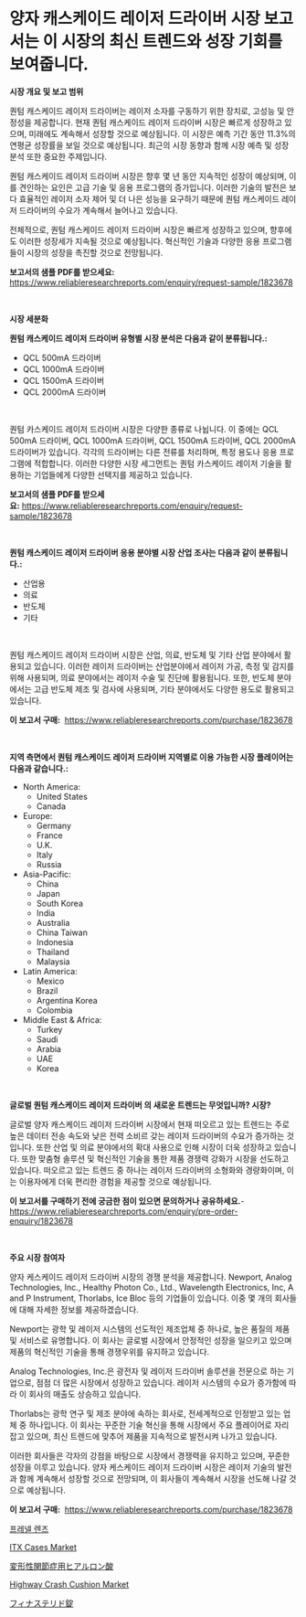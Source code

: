 <p><h1>양자 캐스케이드 레이저 드라이버 시장 보고서는 이 시장의 최신 트렌드와 성장 기회를 보여줍니다.</h1></p><p><strong>시장 개요 및 보고 범위</strong></p>
<p><p>퀀텀 캐스케이드 레이저 드라이버는 레이저 소자를 구동하기 위한 장치로, 고성능 및 안정성을 제공합니다. 현재 퀀텀 캐스케이드 레이저 드라이버 시장은 빠르게 성장하고 있으며, 미래에도 계속해서 성장할 것으로 예상됩니다. 이 시장은 예측 기간 동안 11.3%의 연평균 성장률을 보일 것으로 예상됩니다. 최근의 시장 동향과 함께 시장 예측 및 성장 분석 또한 중요한 주제입니다.</p><p>퀀텀 캐스케이드 레이저 드라이버 시장은 향후 몇 년 동안 지속적인 성장이 예상되며, 이를 견인하는 요인은 고급 기술 및 응용 프로그램의 증가입니다. 이러한 기술의 발전은 보다 효율적인 레이저 소자 제어 및 더 나은 성능을 요구하기 때문에 퀀텀 캐스케이드 레이저 드라이버의 수요가 계속해서 늘어나고 있습니다.</p><p>전체적으로, 퀀텀 캐스케이드 레이저 드라이버 시장은 빠르게 성장하고 있으며, 향후에도 이러한 성장세가 지속될 것으로 예상됩니다. 혁신적인 기술과 다양한 응용 프로그램들이 시장의 성장을 촉진할 것으로 전망됩니다.</p></p>
<p><strong>보고서의 샘플 PDF를 받으세요:</strong> <a href="https://www.reliableresearchreports.com/enquiry/request-sample/1823678">https://www.reliableresearchreports.com/enquiry/request-sample/1823678</a></p>
<p>&nbsp;</p>
<p><strong>시장 세분화</strong></p>
<p><strong>퀀텀 캐스케이드 레이저 드라이버 유형별 시장 분석은 다음과 같이 분류됩니다.:</strong></p>
<p><ul><li>QCL 500mA 드라이버</li><li>QCL 1000mA 드라이버</li><li>QCL 1500mA 드라이버</li><li>QCL 2000mA 드라이버</li></ul></p>
<p>&nbsp;</p>
<p><p>퀀텀 카스케이드 레이저 드라이버 시장은 다양한 종류로 나뉩니다. 이 중에는 QCL 500mA 드라이버, QCL 1000mA 드라이버, QCL 1500mA 드라이버, QCL 2000mA 드라이버가 있습니다. 각각의 드라이버는 다른 전류를 처리하며, 특정 용도나 응용 프로그램에 적합합니다. 이러한 다양한 시장 세그먼트는 퀀텀 카스케이드 레이저 기술을 활용하는 기업들에게 다양한 선택지를 제공하고 있습니다.</p></p>
<p><strong>보고서의 샘플 PDF를 받으세요:</strong>&nbsp;<a href="https://www.reliableresearchreports.com/enquiry/request-sample/1823678">https://www.reliableresearchreports.com/enquiry/request-sample/1823678</a></p>
<p>&nbsp;</p>
<p><strong> 퀀텀 캐스케이드 레이저 드라이버 응용 분야별 시장 산업 조사는 다음과 같이 분류됩니다.:</strong></p>
<p><ul><li>산업용</li><li>의료</li><li>반도체</li><li>기타</li></ul></p>
<p>&nbsp;</p>
<p><p>퀀텀 캐스케이드 레이저 드라이버 시장은 산업, 의료, 반도체 및 기타 산업 분야에서 활용되고 있습니다. 이러한 레이저 드라이버는 산업분야에서 레이저 가공, 측정 및 감지를 위해 사용되며, 의료 분야에서는 레이저 수술 및 진단에 활용됩니다. 또한, 반도체 분야에서는 고급 반도체 제조 및 검사에 사용되며, 기타 분야에서도 다양한 용도로 활용되고 있습니다.</p></p>
<p><strong>이 보고서 구매:</strong>&nbsp; <a href="https://www.reliableresearchreports.com/purchase/1823678">https://www.reliableresearchreports.com/purchase/1823678</a></p>
<p>&nbsp;</p>
<p><strong>지역 측면에서 퀀텀 캐스케이드 레이저 드라이버 지역별로 이용 가능한 시장 플레이어는 다음과 같습니다.:</strong></p>
<p><ul>
    <li>
        North America:
        <ul>
            <li>United States</li>
            <li>Canada</li>
        </ul>
    </li>
    <li>
        Europe:
        <ul>
            <li>Germany</li>
            <li>France</li>
            <li>U.K.</li>
            <li>Italy</li>
            <li>Russia</li>
        </ul>
    </li>
    <li>
        Asia-Pacific:
        <ul>
            <li>China</li>
            <li>Japan</li>
            <li>South Korea</li>
            <li>India</li>
            <li>Australia</li>
            <li>China Taiwan</li>
            <li>Indonesia</li>
            <li>Thailand</li>
            <li>Malaysia</li>
        </ul>
    </li>
    <li>
        Latin America:
        <ul>
            <li>Mexico</li>
            <li>Brazil</li>
            <li>Argentina Korea</li>
            <li>Colombia</li>
        </ul>
    </li>
    <li>
        Middle East & Africa:
        <ul>
            <li>Turkey</li>
            <li>Saudi</li>
            <li>Arabia</li>
            <li>UAE</li>
            <li>Korea</li>
        </ul>
    </li>
    </ul></p>
<p>&nbsp;</p>
<p><strong>글로벌 퀀텀 캐스케이드 레이저 드라이버 의 새로운 트렌드는 무엇입니까? 시장?</strong></p>
<p><p>글로벌 양자 캐스케이드 레이저 드라이버 시장에서 현재 떠오르고 있는 트렌드는 주로 높은 데이터 전송 속도와 낮은 전력 소비르 갖는 레이저 드라이버의 수요가 증가하는 것입니다. 또한 산업 및 의료 분야에서의 확대 사용으로 인해 시장이 더욱 성장하고 있습니다. 또한 맞춤형 솔루션 및 혁신적인 기술을 통한 제품 경쟁력 강화가 시장을 선도하고 있습니다. 떠오르고 있는 트렌드 중 하나는 레이저 드라이버의 소형화와 경량화이며, 이는 이용자에게 더욱 편리한 경험을 제공할 것으로 예상됩니다.</p></p>
<p><strong>이 보고서를 구매하기 전에 궁금한 점이 있으면 문의하거나 공유하세요.</strong>- <a href="https://www.reliableresearchreports.com/enquiry/pre-order-enquiry/1823678">https://www.reliableresearchreports.com/enquiry/pre-order-enquiry/1823678</a></p>
<p>&nbsp;</p>
<p><strong>주요 시장 참여자</strong></p>
<p><p>양자 케스케이드 레이저 드라이버 시장의 경쟁 분석을 제공합니다. Newport, Analog Technologies, Inc., Healthy Photon Co., Ltd., Wavelength Electronics, Inc, A and P Instrument, Thorlabs, Ice Bloc 등의 기업들이 있습니다. 이중 몇 개의 회사들에 대해 자세한 정보를 제공하겠습니다.</p><p>Newport는 광학 및 레이저 시스템의 선도적인 제조업체 중 하나로, 높은 품질의 제품 및 서비스로 유명합니다. 이 회사는 글로벌 시장에서 안정적인 성장을 일으키고 있으며 제품의 혁신적인 기술을 통해 경쟁우위를 유지하고 있습니다.</p><p>Analog Technologies, Inc.은 광전자 및 레이저 드라이버 솔루션을 전문으로 하는 기업으로, 점점 더 많은 시장에서 성장하고 있습니다. 레이저 시스템의 수요가 증가함에 따라 이 회사의 매출도 상승하고 있습니다.</p><p>Thorlabs는 광학 연구 및 제조 분야에 속하는 회사로, 전세계적으로 인정받고 있는 업체 중 하나입니다. 이 회사는 꾸준한 기술 혁신을 통해 시장에서 주요 플레이어로 자리 잡고 있으며, 최신 트렌드에 맞추어 제품을 지속적으로 발전시켜 나가고 있습니다.</p><p>이러한 회사들은 각자의 강점을 바탕으로 시장에서 경쟁력을 유지하고 있으며, 꾸준한 성장을 이루고 있습니다. 양자 케스케이드 레이저 드라이버 시장은 레이저 기술의 발전과 함께 계속해서 성장할 것으로 전망되며, 이 회사들이 계속해서 시장을 선도해 나갈 것으로 예상됩니다.</p></p>
<p><strong>이 보고서 구매:</strong>&nbsp;&nbsp;<a href="https://www.reliableresearchreports.com/purchase/1823678">https://www.reliableresearchreports.com/purchase/1823678</a></p>
<p><p><a href="https://github.com/crfsywufhm81415/Market-Research-Report-List-1/blob/main/17363474671.md">프레넬 렌즈</a></p><p><a href="https://github.com/Krish2023na/Market-Research-Report-List-3/blob/main/itx-cases-market.md">ITX Cases Market</a></p><p><a href="https://medium.com/@camron674/%E9%AA%A8%E9%96%A2%E7%AF%80%E7%82%8E%E5%90%91%E3%81%91%E3%83%92%E3%82%A2%E3%83%AB%E3%83%AD%E3%83%B3%E9%85%B8%E5%B8%82%E5%A0%B4-%E7%AB%B6%E4%BA%89%E5%88%86%E6%9E%90-%E5%B8%82%E5%A0%B4%E3%83%88%E3%83%AC%E3%83%B3%E3%83%89-2031%E5%B9%B4%E3%81%BE%E3%81%A7%E3%81%AE%E4%BA%88%E6%B8%AC-de35bc850dba">変形性関節症用ヒアルロン酸</a></p><p><a href="https://boundless-drawbridge-702.notion.site/Highway-Crash-Cushion-Market-Dynamics-2024-2031-Also-about-Its-Market-Trends-Projections-and-Oppo-11c49638ede3498cb004199e4e2647bc">Highway Crash Cushion Market</a></p><p><a href="https://medium.com/@susanjprice2023/%E3%83%95%E3%82%A3%E3%83%8A%E3%82%B9%E3%83%86%E3%83%AA%E3%83%89%E9%8C%A0%E5%89%A4%E5%B8%82%E5%A0%B4-2031%E5%B9%B4%E3%81%BE%E3%81%A7%E3%81%AE%E6%88%90%E5%8A%9F%E3%82%92%E5%8F%8E%E3%82%81%E3%82%8B%E3%83%93%E3%82%B8%E3%83%8D%E3%82%B9%E6%88%A6%E7%95%A5%E3%81%AE%E9%8D%B5-e9344a384499">フィナステリド錠</a></p></p>
